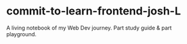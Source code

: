 # commit-to-learn-frontend-josh-L
A living notebook of my Web Dev journey. Part study guide &amp; part playground.

